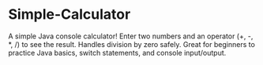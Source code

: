 # Simple-Calculator
A simple Java console calculator! Enter two numbers and an operator (+, -, *, /) to see the result. Handles division by zero safely. Great for beginners to practice Java basics, switch statements, and console input/output.
